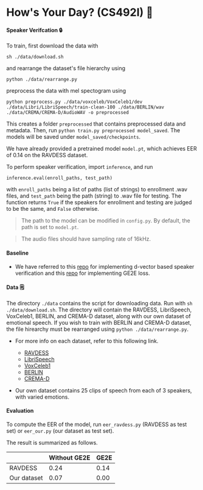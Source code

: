 # How's Your Day? (CS492I) 📖
#### Speaker Verifcation 🔒

To train, first download the data with
```
sh ./data/download.sh
```
and rearrange the dataset's file hierarchy using
```
python ./data/rearrange.py
```

preprocess the data with mel spectogram using
```
python preprocess.py ./data/voxceleb/VoxCeleb1/dev ./data/Libri/LibriSpeech/train-clean-100 ./data/BERLIN/wav ./data/CREMA/CREMA-D/AudioWAV -o preprocessed
```
This creates a folder `preprocessed` that contains preprocessed data and metadata.
Then, run `python train.py preprocessed model_saved`. The models will be saved under `model_saved/checkpoints`.

We have already provided a pretrained model `model.pt`, which achieves EER of 0.14 on the RAVDESS dataset.

To perform speaker verification, import `inference`, and run
```
inference.eval(enroll_paths, test_path)
```
with `enroll_paths` being a list of paths (list of strings) to enrollment .wav files, and `test_path` being the path (string) to .wav file for testing. The function returns `True` if the speakers for enrollment and testing are judged to be the same, and `False` otherwise.
> The path to the model can be modified in `config.py`. By default, the path is set to `model.pt`.

> The audio files should have sampling rate of 16kHz.

#### Baseline

- We have referred to this [repo](https://github.com/jymsuper/SpeakerRecognition_tutorial) for implementing d-vector based speaker verification and this [repo](https://github.com/yistLin/dvector) for implementing GE2E loss.

#### Data 🗒️
The directory `./data` contains the script for downloading data. Run with `sh ./data/download.sh`. The directory will contain the RAVDESS, LibriSpeech, VoxCeleb1, BERLIN, and CREMA-D dataset, along with our own dataset of emotional speech. If you wish to train with BERLIN and CREMA-D dataset, the file hirearchy must be rearranged using `python ./data/rearrange.py`.

- For more info on each dataset, refer to this following link.
     - [RAVDESS](https://zenodo.org/record/1188976)
     - [LibriSpeech](https://www.openslr.org/12/)
     - [VoxCeleb1](https://www.robots.ox.ac.uk/~vgg/data/voxceleb/vox1.html)
     - [BERLIN](http://emodb.bilderbar.info/start.html)
     - [CREMA-D](https://github.com/CheyneyComputerScience/CREMA-D)

- Our own dataset contains 25 clips of speech from each of 3 speakers, with varied emotions.

#### Evaluation

To compute the EER of the model, run `eer_ravdess.py` (RAVDESS as test set) or `eer_our.py` (our dataset as test set).

The result is summarized as follows.

|             | Without GE2E | GE2E |
|-------------|-------------|-----------------|
| RAVDESS| 0.24        | 0.14            |
|  Our dataset       | 0.07       | 0.00            |

